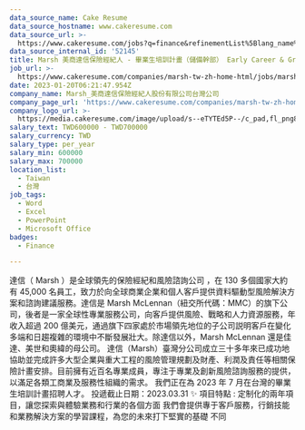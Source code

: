 ```yaml
---
data_source_name: Cake Resume
data_source_hostname: www.cakeresume.com
data_source_url: >-
  https://www.cakeresume.com/jobs?q=finance&refinementList%5Blang_name%5D%5B0%5D=English&refinementList%5Bsalary_type%5D=per_year&range%5Bsalary_range%5D%5Bmin%5D=1000000&page=3
data_source_internal_id: '52145'
title: Marsh 美商達信保險經紀人 - 畢業生培訓計畫（儲備幹部） Early Career & Graduate Program （3/31 投遞截止）
job_url: >-
  https://www.cakeresume.com/companies/marsh-tw-zh-home-html/jobs/marsh_Management_trainee_2023
date: 2023-01-20T06:21:47.954Z
company_name: Marsh_美商達信保險經紀人股份有限公司台灣公司
company_page_url: 'https://www.cakeresume.com/companies/marsh-tw-zh-home-html'
company_logo_url: >-
  https://media.cakeresume.com/image/upload/s--eTYTEd5P--/c_pad,fl_png8,h_200,w_200/v1674186954/kovum3psurizqrvqd55u.png
salary_text: TWD600000 - TWD700000
salary_currency: TWD
salary_type: per_year
salary_min: 600000
salary_max: 700000
location_list:
  - Taiwan
  - 台灣
job_tags:
  - Word
  - Excel
  - PowerPoint
  - Microsoft Office
badges:
  - Finance

---
```


達信（ Marsh ）是全球領先的保險經紀和風險諮詢公司 ，在 130 多個國家大約有 45,000 名員工，致力於向全球商業企業和個人客戶提供資料驅動型風險解決方案和諮詢建議服務。達信是 Marsh McLennan（紐交所代碼：MMC）的旗下公司，後者是一家全球性專業服務公司，向客戶提供風險、戰略和人力資源服務，年收入超過 200 億美元，通過旗下四家處於市場領先地位的子公司説明客戶在變化多端和日趨複雜的環境中不斷發展壯大。除達信以外，Marsh McLennan 還是佳達、美世和奧緯的母公司。 達信（Marsh）臺灣分公司成立三十多年來已成功地協助並完成許多大型企業與重大工程的風險管理規劃及財產、利潤及責任等相關保險計畫安排。目前擁有近百名專業成員，專注于專業及創新風險諮詢服務的提供，以滿足各類工商業及服務性組織的需求。 我們正在為 2023 年 7 月在台灣的畢業生培訓計畫招聘人才。 投遞截止日期：2023.03.31 ✨ 項目特點 : 定制化的兩年項目，讓您探索與體驗業務和行業的各個方面 我們會提供專于客戶服務，行銷技能和業務解決方案的學習課程，為您的未來打下堅實的基礎 不同